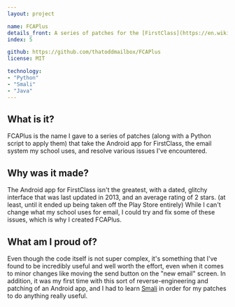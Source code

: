 ```yaml
---
layout: project

name: FCAPlus
details_front: A series of patches for the [FirstClass](https://en.wikipedia.org/wiki/FirstClass){:target="_blank"}{:rel="noopener noreferrer"} Android app that improve the app's usability and fix various bugs.
index: 5

github: https://github.com/thatoddmailbox/FCAPlus
license: MIT

technology:
- "Python"
- "Smali"
- "Java"
---
```

## What is it?
FCAPlus is the name I gave to a series of patches (along with a Python script to apply them) that take the Android app for FirstClass, the email system my school uses, and resolve various issues I've encountered.

## Why was it made?
The Android app for FirstClass isn't the greatest, with a dated, glitchy interface that was last updated in 2013, and an average rating of 2 stars. (at least, until it ended up being taken off the Play Store entirely) While I can't change what my school uses for email, I could try and fix some of these issues, which is why I created FCAPlus.

## What am I proud of?
Even though the code itself is not super complex, it's something that I've found to be incredibly useful and well worth the effort, even when it comes to minor changes like moving the send button on the "new email" screen. In addition, it was my first time with this sort of reverse-engineering and patching of an Android app, and I had to learn [Smali](https://github.com/JesusFreke/smali) in order for my patches to do anything really useful.